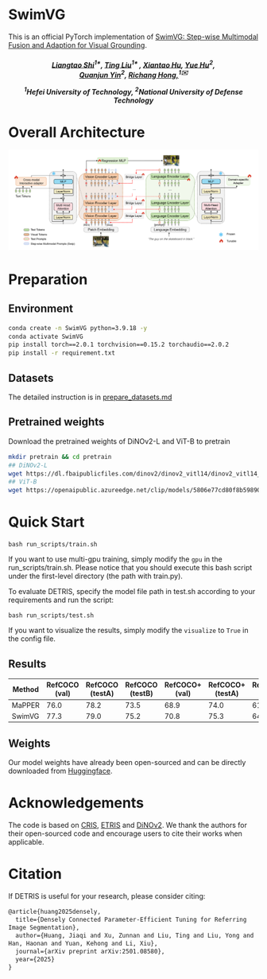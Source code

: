 # SwimVG

This is an official PyTorch implementation of [SwimVG: Step-wise Multimodal Fusion and Adaption for Visual Grounding](https://arxiv.org/abs/).

<h5 align="center"> 


[Liangtao Shi]()<sup>1*</sup>,
[Ting Liu]()<sup>1* </sup>,
[Xiantao Hu]()<sup></sup>,
[Yue Hu]()<sup>2</sup>,\
[Quanjun Yin]()<sup>2</sup>,
[Richang Hong,]()<sup>1✉️</sup>

<sup>1</sup>Hefei University of Technology, <sup>2</sup>National University of Defense Technology

# Overall Architecture

<img src="img/image.png">

# Preparation

## Environment
```bash
conda create -n SwimVG python=3.9.18 -y
conda activate SwimVG
pip install torch==2.0.1 torchvision==0.15.2 torchaudio==2.0.2
pip install -r requirement.txt
```

## Datasets
The detailed instruction is in [prepare_datasets.md](tools/prepare_datasets.md)

## Pretrained weights
Download the pretrained weights of DiNOv2-L and ViT-B to pretrain
```bash
mkdir pretrain && cd pretrain
## DiNOv2-L
wget https://dl.fbaipublicfiles.com/dinov2/dinov2_vitl14/dinov2_vitl14_reg4_pretrain.pth
## ViT-B
wget https://openaipublic.azureedge.net/clip/models/5806e77cd80f8b59890b7e101eabd078d9fb84e6937f9e85e4ecb61988df416f/ViT-B-16.pt
```


# Quick Start


```
bash run_scripts/train.sh
```

If you want to use multi-gpu training, simply modify the `gpu` in the run_scripts/train.sh. Please notice that you should execute this bash script under the first-level directory (the path with train.py).

To evaluate DETRIS, specify the model file path in test.sh according to your requirements and run the script:

```
bash run_scripts/test.sh
```

If you want to visualize the results, simply modify the `visualize` to `True` in the config file. 

## Results
| Method                       | RefCOCO (val) | RefCOCO (testA) | RefCOCO (testB) | RefCOCO+ (val) | RefCOCO+ (testA) | RefCOCO+ (testB) | G-Ref (val(u)) | G-Ref (test(u)) | G-Ref (val(g)) | Avg   |
|------------------------------|---------------|------------------|-----------------|----------------|-------------------|------------------|----------------|------------------|----------------|-------|
|MaPPER                        | 76.0          | 78.2            | 73.5           | 68.9           | 74.0             | 61.5            | 67.9          | 68.1            | 65.9           | 70.4  |
| SwimVG             | 77.3      | 79.0        | 75.2       | 70.8       | 75.3         | 64.7        | 69.3      | 70.2        | 67.9       | 72.2 |


## Weights

Our model weights have already been open-sourced and can be directly downloaded from [Huggingface](https://huggingface.co/x6team/DETRIS/tree/main).

# Acknowledgements

The code is based on [CRIS](https://github.com/DerrickWang005/CRIS.pytorch), [ETRIS](https://github.com/kkakkkka/ETRIS) and [DiNOv2](https://github.com/facebookresearch/dinov2). We thank the authors for their open-sourced code and encourage users to cite their works when applicable.

# Citation

If DETRIS is useful for your research, please consider citing:

```angular2html
@article{huang2025densely,
  title={Densely Connected Parameter-Efficient Tuning for Referring Image Segmentation},
  author={Huang, Jiaqi and Xu, Zunnan and Liu, Ting and Liu, Yong and Han, Haonan and Yuan, Kehong and Li, Xiu},
  journal={arXiv preprint arXiv:2501.08580},
  year={2025}
}
```
